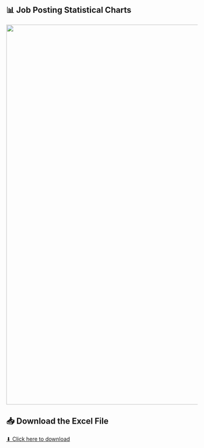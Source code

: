 <h2>📊 Job Posting Statistical Charts</h2>

<img src="https://raw.githubusercontent.com/Abiodun360of/EXCEL-REPO/main/Job%20Posting%20Statistical%20Charts/3_Charts_Statistics.xlsx-Excel2025-03-1821-03-35-ezgif.com-video-to-gif-converter%20(3).gif" width="1000">

## 📥 Download the Excel File
[⬇ Click here to download](https://github.com/Abiodun360of/EXCEL-REPO/raw/main/Job%20Posting%20Statistical%20Charts/Differents%20charts%20on%20Job%20Posting.xlsx)
